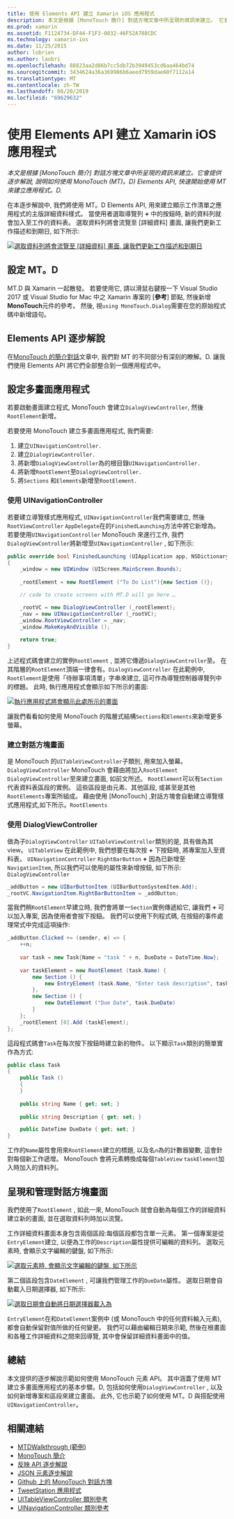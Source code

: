 ```yaml
---
title: 使用 Elements API 建立 Xamarin iOS 應用程式
description: 本文是根據 [MonoTouch 簡介] 對話方塊文章中所呈現的資訊來建立。 它會提供逐步解說, 說明如何使用 MonoTouch (MT)。D) Elements API, 快速開始使用 MT 來建立應用程式。D.
ms.prod: xamarin
ms.assetid: F1124734-DF44-F1F3-0832-46F52A788CDC
ms.technology: xamarin-ios
ms.date: 11/25/2015
author: lobrien
ms.author: laobri
ms.openlocfilehash: 88823aa2d86b7cc5db72b3949453cd6aa464bd74
ms.sourcegitcommit: 3434624a36a369986b6aeed7959dae60f7112a14
ms.translationtype: MT
ms.contentlocale: zh-TW
ms.lasthandoff: 08/20/2019
ms.locfileid: "69629632"
---
```

# <a name="creating-a-xamarinios-application-using-the-elements-api"></a>使用 Elements API 建立 Xamarin iOS 應用程式

_本文是根據 [MonoTouch 簡介] 對話方塊文章中所呈現的資訊來建立。它會提供逐步解說, 說明如何使用 MonoTouch (MT)。D) Elements API, 快速開始使用 MT 來建立應用程式。D._

在本逐步解說中, 我們將使用 MT。D Elements API, 用來建立顯示工作清單之應用程式的主版詳細資料樣式。 當使用者選取導覽列 **+** 中的按鈕時, 新的資料列就會加入至工作的資料表。 選取資料列將會流覽至 [詳細資料] 畫面, 讓我們更新工作描述和到期日, 如下所示:

[![](elements-api-walkthrough-images/01-task-list-app.png "選取資料列將會流覽至 [詳細資料] 畫面, 讓我們更新工作描述和到期日")](elements-api-walkthrough-images/01-task-list-app.png#lightbox)

## <a name="setting-up-mtd"></a>設定 MT。D

MT.D 與 Xamarin 一起散發。 若要使用它, 請以滑鼠右鍵按一下 Visual Studio 2017 或 Visual Studio for Mac 中之 Xamarin 專案的 [**參考**] 節點, 然後新增**MonoTouch**元件的參考。 然後, 視`using MonoTouch.Dialog`需要在您的原始程式碼中新增語句。

## <a name="elements-api-walkthrough"></a>Elements API 逐步解說

在[MonoTouch 的簡介對話](~/ios/user-interface/monotouch.dialog/index.md)文章中, 我們對 MT 的不同部分有深刻的瞭解。D. 讓我們使用 Elements API 將它們全部整合到一個應用程式中。

## <a name="setting-up-the-multi-screen-application"></a>設定多畫面應用程式

若要啟動畫面建立程式, MonoTouch 會建立`DialogViewController`, 然後`RootElement`新增。

若要使用 MonoTouch 建立多畫面應用程式, 我們需要:

1. 建立`UINavigationController.`
1. 建立`DialogViewController.`
1. 將新增`DialogViewController`為的根目錄`UINavigationController.` 
1. 將新增`RootElement`至`DialogViewController.`
1. 將`Sections` 和`Elements`新增至`RootElement.` 

### <a name="using-a-uinavigationcontroller"></a>使用 UINavigationController

若要建立導覽樣式應用程式, `UINavigationController`我們需要建立, 然後`RootViewController` `AppDelegate`在的`FinishedLaunching`方法中將它新增為。 若要使用`UINavigationController` MonoTouch 來進行工作, 我們`DialogViewController`將新增至`UINavigationController` , 如下所示:

```csharp
public override bool FinishedLaunching (UIApplication app, NSDictionary options)
{
    _window = new UIWindow (UIScreen.MainScreen.Bounds);
            
    _rootElement = new RootElement ("To Do List"){new Section ()};

    // code to create screens with MT.D will go here …

    _rootVC = new DialogViewController (_rootElement);
    _nav = new UINavigationController (_rootVC);
    _window.RootViewController = _nav;
    _window.MakeKeyAndVisible ();
            
    return true;
}
```

上述程式碼會建立的實例`RootElement` , 並將它傳遞`DialogViewController`至。 在其階層的`RootElement`頂端一律會有。`DialogViewController` 在此範例中, `RootElement`是使用「待辦事項清單」字串來建立, 這可作為導覽控制器導覽列中的標題。 此時, 執行應用程式會顯示如下所示的畫面:

 [![](elements-api-walkthrough-images/02-to-do-list-screen-.png "執行應用程式將會顯示此處所示的畫面")](elements-api-walkthrough-images/02-to-do-list-screen-.png#lightbox)

讓我們看看如何使用 MonoTouch 的階層式結構`Sections`和`Elements`來新增更多螢幕。

### <a name="creating-the-dialog-screens"></a>建立對話方塊畫面

是 MonoTouch 的`UITableViewController`子類別, 用來加入螢幕。 `DialogViewController` MonoTouch 會藉由將加入`RootElement` `DialogViewController`至來建立畫面, 如前文所述。 `RootElement`可以有`Section`代表資料表區段的實例。
這些區段是由元素、其他區段, 或甚至是其他`RootElements`專案所組成。 藉由使用 [MonoTouch] ,對話方塊會自動建立導覽樣式應用程式,如下所示。`RootElements`

### <a name="using-dialogviewcontroller"></a>使用 DialogViewController

做為子`DialogViewController` `UITableViewController`類別的是, 具有做為其 view。 `UITableView` 在此範例中, 我們想要在每次按 **+** 下按鈕時, 將專案加入至資料表。 `UINavigationController` `RightBarButton` **+** 因為已新增至`NavigationItem`, 所以我們可以使用的屬性來新增按鈕, 如下所示: `DialogViewController`

```csharp
_addButton = new UIBarButtonItem (UIBarButtonSystemItem.Add);
_rootVC.NavigationItem.RightBarButtonItem = _addButton;
```

當我們稍`RootElement`早建立時, 我們會將單一`Section`實例傳遞給它, 讓我們 **+** 可以加入專案, 因為使用者會按下按鈕。 我們可以使用下列程式碼, 在按鈕的事件處理常式中完成這項操作:

```csharp
_addButton.Clicked += (sender, e) => {                
    ++n;
                
    var task = new Task{Name = "task " + n, DueDate = DateTime.Now};
                
    var taskElement = new RootElement (task.Name) {
        new Section () {
            new EntryElement (task.Name, "Enter task description", task.Description)
        },
        new Section () {
            new DateElement ("Due Date", task.DueDate)
        }
    };
    _rootElement [0].Add (taskElement);
};
```

這段程式碼會`Task`在每次按下按鈕時建立新的物件。 以下顯示`Task`類別的簡單實作為方式:

```csharp
public class Task
{   
    public Task ()
    {
    }
      
    public string Name { get; set; }
        
    public string Description { get; set; }

    public DateTime DueDate { get; set; }
}
```

工作的`Name`屬性會用來`RootElement`建立的標題, 以及名`n`為的計數器變數, 這會針對每個新工作遞增。 MonoTouch 會將元素轉換成每個`TableView` `taskElement`加入時加入的資料列。

## <a name="presenting-and-managing-dialog-screens"></a>呈現和管理對話方塊畫面

我們使用了`RootElement` , 如此一來, MonoTouch 就會自動為每個工作的詳細資料建立新的畫面, 並在選取資料列時加以流覽。

工作詳細資料畫面本身包含兩個區段:每個區段都包含單一元素。 第一個專案是從`EntryElement`建立, 以便為工作的`Description`屬性提供可編輯的資料列。 選取元素時, 會顯示文字編輯的鍵盤, 如下所示:

 [![](elements-api-walkthrough-images/03-create-task.png "選取元素時, 會顯示文字編輯的鍵盤, 如下所示")](elements-api-walkthrough-images/03-create-task.png#lightbox)

第二個區段包含`DateElement` , 可讓我們管理工作的`DueDate`屬性。 選取日期會自動載入日期選擇器, 如下所示:

 [![](elements-api-walkthrough-images/04-date-picker.png "選取日期會自動將日期選擇器載入為")](elements-api-walkthrough-images/04-date-picker.png#lightbox)

`EntryElement`在和`DateElement`案例中 (或 MonoTouch 中的任何資料輸入元素), 都會自動保留對值所做的任何變更。 我們可以藉由編輯日期來示範, 然後在根畫面和各種工作詳細資料之間來回導覽, 其中會保留詳細資料畫面中的值。

## <a name="summary"></a>總結

本文提供的逐步解說示範如何使用 MonoTouch 元素 API。 其中涵蓋了使用 MT 建立多畫面應用程式的基本步驟。D, 包括如何使用`DialogViewController` , 以及如何新增專案和區段來建立畫面。 此外, 它也示範了如何使用 MT。D 與搭配使用`UINavigationController`。

## <a name="related-links"></a>相關連結

- [MTDWalkthrough (範例)](https://docs.microsoft.com/samples/xamarin/ios-samples/mtdwalkthrough)
- [MonoTouch 簡介](~/ios/user-interface/monotouch.dialog/index.md)
- [反映 API 逐步解說](~/ios/user-interface/monotouch.dialog/reflection-api-walkthrough.md)
- [JSON 元素逐步解說](~/ios/user-interface/monotouch.dialog/json-element-walkthrough.md)
- [Github 上的 MonoTouch 對話方塊](https://github.com/migueldeicaza/MonoTouch.Dialog)
- [TweetStation 應用程式](https://github.com/migueldeicaza/TweetStation)
- [UITableViewController 類別參考](https://developer.apple.com/library/ios/#DOCUMENTATION/UIKit/Reference/UITableViewController_Class/Reference/Reference.html)
- [UINavigationController 類別參考](https://developer.apple.com/library/ios/#documentation/UIKit/Reference/UINavigationController_Class/Reference/Reference.html)

